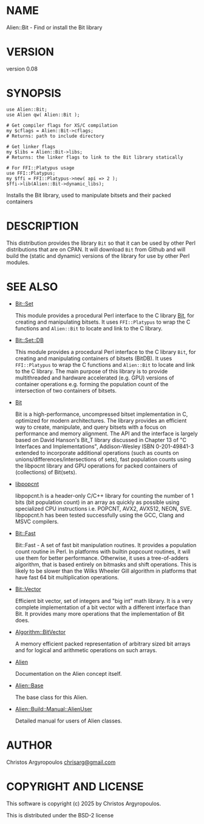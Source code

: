 # NAME

Alien::Bit - Find or install the Bit library

# VERSION

version 0.08

# SYNOPSIS

    use Alien::Bit;
    use Alien qw( Alien::Bit );

    # Get compiler flags for XS/C compilation
    my $cflags = Alien::Bit->cflags;
    # Returns: path to include directory

    # Get linker flags 
    my $libs = Alien::Bit->libs;
    # Returns: the linker flags to link to the Bit library statically

    # For FFI::Platypus usage
    use FFI::Platypus;
    my $ffi = FFI::Platypus->new( api => 2 );
    $ffi->lib(Alien::Bit->dynamic_libs);

Installs the Bit library, used to manipulate bitsets and their packed containers

# DESCRIPTION

This distribution provides the library `Bit` so that it can be used by 
other Perl distributions that are on CPAN.  It will download `Bit` from Github
and will build the (static and dynamic) versions of the library for use by other
Perl modules.

# SEE ALSO

- [Bit::Set](https://metacpan.org/pod/Bit::Set)

    This module provides a procedural Perl interface to the C library [Bit](https://github.com/chrisarg/Bit),
    for creating and manipulating bitsets. It uses `FFI::Platypus` to wrap the
    C functions and `Alien::Bit` to locate and link to the C library.

- [Bit::Set::DB](https://metacpan.org/pod/Bit::Set::DB)

    This module provides a procedural Perl interface to the C library `Bit`,
    for creating and manipulating containers of bitsets (BitDB). It uses
    `FFI::Platypus` to wrap the C functions and `Alien::Bit` to locate and link
    to the C library. The main purpose of this library is to provide multithreaded
    and hardware accelerated (e.g. GPU) versions of container operations e.g. forming
    the population count of the intersection of two containers of bitsets.

- [Bit](https://github.com/chrisarg/Bit)

    Bit is a high-performance, uncompressed bitset implementation in C, optimized 
    for modern architectures. The library provides an efficient way to create, 
    manipulate, and query bitsets with a focus on performance and memory alignment. 
    The API and the interface is largely based on David Hanson's Bit\_T library 
    discussed in Chapter 13 of "C Interfaces and Implementations", 
    Addison-Wesley ISBN 0-201-49841-3 extended to incorporate additional operations 
    (such as counts on unions/differences/intersections of sets), 
    fast population counts using the libpocnt library and GPU operations for packed 
    containers of (collections) of Bit(sets).

- [libpopcnt](https://github.com/kimwalisch/libpopcnt)

    libpopcnt.h is a header-only C/C++ library for counting the number of 1 bits 
    (bit population count) in an array as quickly as possible using specialized 
    CPU instructions i.e. POPCNT, AVX2, AVX512, NEON, SVE. libpopcnt.h has been 
    tested successfully using the GCC, Clang and MSVC compilers.

- [Bit::Fast](https://metacpan.org/pod/Bit::Fast)

    Bit::Fast - A set of fast bit manipulation routines. It provides a population
    count routine in Perl. In platforms with builtin popcount routines, it will
    use them for better performance. Otherwise, it uses a tree-of-adders
    algorithm, that is based entirely on bitmasks and shift operations. This is
    likely to be slower than the Wilks Wheeler Gill algorithm in platforms that
    have fast 64 bit multiplication operations.

- [Bit::Vector](https://metacpan.org/pod/Bit::Vector)

    Efficient bit vector, set of integers and "big int" math library. It is a very
    complete implementation of a bit vector with a different interface than Bit. 
    It provides many more operations that the implementation of Bit does. 

- [Algorithm::BitVector](https://metacpan.org/pod/Algorithm::BitVector)

    A memory efficient packed representation of arbitrary sized bit arrays and for 
    logical and arithmetic operations on such arrays.

- [Alien](https://metacpan.org/pod/Alien)

    Documentation on the Alien concept itself.

- [Alien::Base](https://metacpan.org/pod/Alien%3A%3ABase)

    The base class for this Alien.

- [Alien::Build::Manual::AlienUser](https://metacpan.org/pod/Alien%3A%3ABuild%3A%3AManual%3A%3AAlienUser)

    Detailed manual for users of Alien classes.

# AUTHOR

Christos Argyropoulos <chrisarg@gmail.com>

# COPYRIGHT AND LICENSE

This software is copyright (c) 2025 by Christos Argyropoulos.

This is distributed under the BSD-2 license
